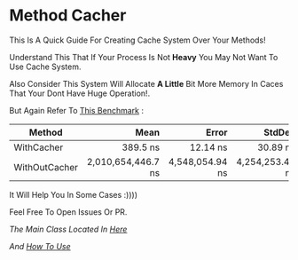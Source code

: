 # Method Cacher

This Is A Quick Guide For Creating Cache System Over Your Methods!

Understand This That If Your Process Is Not <b>Heavy</b> You May Not Want To Use Cache System.

Also Consider This System Will Allocate <b>A Little</b> Bit More Memory In Caces That Your Dont Have Huge Operation!.

But Again Refer To [This Benchmark](https://github.com/MrAliSalehi/MethodCacher/blob/master/MethodCacher.Benchmark/Bench.cs) :

|        Method |               Mean |           Error |          StdDev |             Median | Allocated |
|-------------- |-------------------:|----------------:|----------------:|-------------------:|----------:|
|    WithCacher |           389.5 ns |        12.14 ns |        30.89 ns |           400.0 ns |     480 B |
| WithOutCacher | 2,010,654,446.7 ns | 4,548,054.94 ns | 4,254,253.41 ns | 2,011,370,300.0 ns | 125,480 B |


It Will Help You In Some Cases :))))

Feel Free To Open Issues Or PR.

<i>The Main Class Located In [Here](https://github.com/MrAliSalehi/MethodCacher/blob/master/MethodCacher/Cacher.cs)</i>

<i>And [How To Use](https://github.com/MrAliSalehi/MethodCacher/blob/master/MethodCacher.Test/Program.cs) </i>

